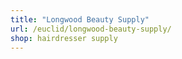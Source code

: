 ```yaml
---
title: "Longwood Beauty Supply"
url: /euclid/longwood-beauty-supply/
shop: hairdresser supply
---
```

